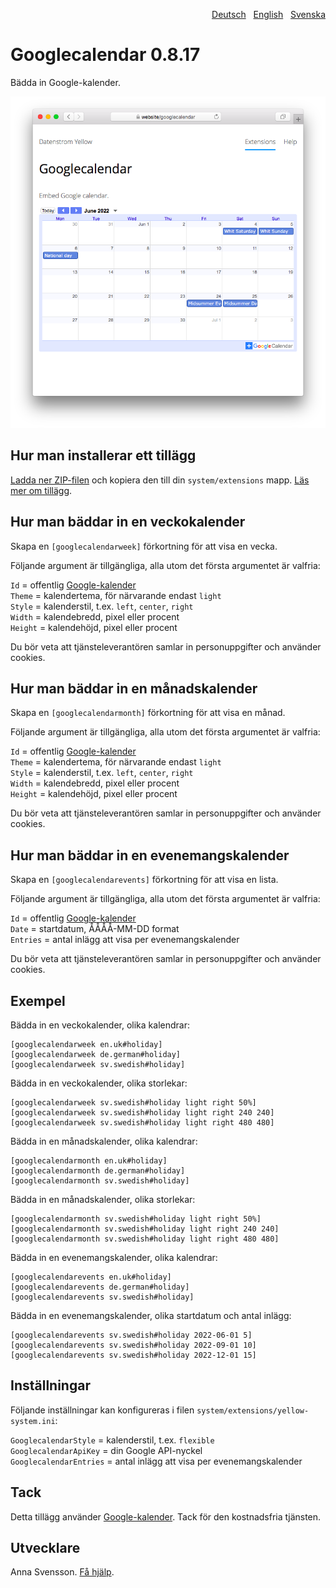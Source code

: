 <p align="right"><a href="README-de.md">Deutsch</a> &nbsp; <a href="README.md">English</a> &nbsp; <a href="README-sv.md">Svenska</a></p>

# Googlecalendar 0.8.17

Bädda in Google-kalender.

<p align="center"><img src="SCREENSHOT.png?raw=true" alt="Skärmdump"></p>

## Hur man installerar ett tillägg

[Ladda ner ZIP-filen](https://github.com/annaesvensson/yellow-googlecalendar/archive/refs/heads/main.zip) och kopiera den till din `system/extensions` mapp. [Läs mer om tillägg](https://github.com/annaesvensson/yellow-update/tree/main/README-sv.md).

## Hur man bäddar in en veckokalender

Skapa en `[googlecalendarweek]` förkortning för att visa en vecka.

Följande argument är tillgängliga, alla utom det första argumentet är valfria:

`Id` = offentlig [Google-kalender](https://calendar.google.com/)  
`Theme` = kalendertema, för närvarande endast `light`  
`Style` = kalenderstil, t.ex. `left`, `center`, `right`  
`Width` = kalendebredd, pixel eller procent  
`Height` = kalendehöjd, pixel eller procent  

Du bör veta att tjänsteleverantören samlar in personuppgifter och använder cookies.

## Hur man bäddar in en månadskalender

Skapa en `[googlecalendarmonth]` förkortning för att visa en månad.

Följande argument är tillgängliga, alla utom det första argumentet är valfria:

`Id` = offentlig [Google-kalender](https://calendar.google.com/)  
`Theme` = kalendertema, för närvarande endast `light`  
`Style` = kalenderstil, t.ex. `left`, `center`, `right`  
`Width` = kalendebredd, pixel eller procent  
`Height` = kalendehöjd, pixel eller procent  

Du bör veta att tjänsteleverantören samlar in personuppgifter och använder cookies.

## Hur man bäddar in en evenemangskalender

Skapa en `[googlecalendarevents]` förkortning för att visa en lista.

Följande argument är tillgängliga, alla utom det första argumentet är valfria:

`Id` = offentlig [Google-kalender](https://calendar.google.com/)  
`Date` = startdatum, ÅÅÅÅ-MM-DD format  
`Entries` = antal inlägg att visa per evenemangskalender  

Du bör veta att tjänsteleverantören samlar in personuppgifter och använder cookies.

## Exempel

Bädda in en veckokalender, olika kalendrar:

    [googlecalendarweek en.uk#holiday]
    [googlecalendarweek de.german#holiday]
    [googlecalendarweek sv.swedish#holiday]

Bädda in en veckokalender, olika storlekar:

    [googlecalendarweek sv.swedish#holiday light right 50%]
    [googlecalendarweek sv.swedish#holiday light right 240 240]
    [googlecalendarweek sv.swedish#holiday light right 480 480]

Bädda in en månadskalender, olika kalendrar:

    [googlecalendarmonth en.uk#holiday]
    [googlecalendarmonth de.german#holiday]
    [googlecalendarmonth sv.swedish#holiday]

Bädda in en månadskalender, olika storlekar:

    [googlecalendarmonth sv.swedish#holiday light right 50%]
    [googlecalendarmonth sv.swedish#holiday light right 240 240]
    [googlecalendarmonth sv.swedish#holiday light right 480 480]

Bädda in en evenemangskalender, olika kalendrar:

    [googlecalendarevents en.uk#holiday]
    [googlecalendarevents de.german#holiday]
    [googlecalendarevents sv.swedish#holiday]

Bädda in en evenemangskalender, olika startdatum och antal inlägg:

    [googlecalendarevents sv.swedish#holiday 2022-06-01 5]
    [googlecalendarevents sv.swedish#holiday 2022-09-01 10]
    [googlecalendarevents sv.swedish#holiday 2022-12-01 15]

## Inställningar

Följande inställningar kan konfigureras i filen `system/extensions/yellow-system.ini`:

`GooglecalendarStyle` = kalenderstil, t.ex. `flexible`  
`GooglecalendarApiKey` = din Google API-nyckel  
`GooglecalendarEntries` = antal inlägg att visa per evenemangskalender  

## Tack

Detta tillägg använder [Google-kalender](https://calendar.google.com/). Tack för den kostnadsfria tjänsten.

## Utvecklare

Anna Svensson. [Få hjälp](https://datenstrom.se/sv/yellow/help/).
